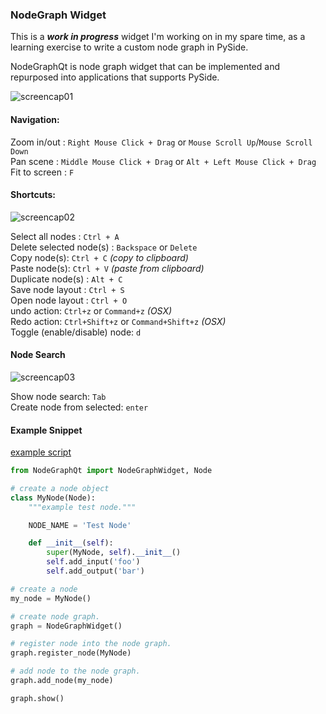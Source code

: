 ### NodeGraph Widget

This is a **_work in progress_** widget I'm working on in my spare time, as
a learning exercise to write a custom node graph in PySide.

NodeGraphQt is node graph widget that can be implemented and repurposed into applications that supports PySide.

![screencap01](https://raw.githubusercontent.com/jchanvfx/NodeGraphQt/master/example/screenshot.png)

#### Navigation:
Zoom in/out : `Right Mouse Click + Drag` or `Mouse Scroll Up`/`Mouse Scroll Down`<br/>
Pan scene : `Middle Mouse Click + Drag` or `Alt + Left Mouse Click + Drag`<br/>
Fit to screen : `F`

#### Shortcuts:
![screencap02](https://raw.githubusercontent.com/jchanvfx/NodeGraphQt/master/example/screenshot_menu.png)

Select all nodes : `Ctrl + A`<br/>
Delete selected node(s) : `Backspace` or `Delete`<br/>
Copy node(s): `Ctrl + C` _(copy to clipboard)_<br/>
Paste node(s): `Ctrl + V` _(paste from clipboard)_<br/>
Duplicate node(s) : `Alt + C`<br/>
Save node layout : `Ctrl + S`<br/>
Open node layout : `Ctrl + O` <br/>
undo action: `Ctrl+z` or `Command+z` _(OSX)_ <br/>
Redo action: `Ctrl+Shift+z` or `Command+Shift+z` _(OSX)_ <br/>
Toggle (enable/disable) node: `d`

#### Node Search
![screencap03](https://raw.githubusercontent.com/jchanvfx/NodeGraphQt/master/example/screenshot_tab_search.png)

Show node search: `Tab` <br/>
Create node from selected: `enter`

#### Example Snippet

[example script](https://github.com/jchanvfx/bpNodeGraph/blob/master/example.py)

```python
from NodeGraphQt import NodeGraphWidget, Node

# create a node object
class MyNode(Node):
    """example test node."""

    NODE_NAME = 'Test Node'

    def __init__(self):
        super(MyNode, self).__init__()
        self.add_input('foo')
        self.add_output('bar')

# create a node
my_node = MyNode()

# create node graph.
graph = NodeGraphWidget()

# register node into the node graph.
graph.register_node(MyNode)

# add node to the node graph.
graph.add_node(my_node)

graph.show()
```
